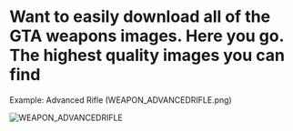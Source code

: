 # Want to easily download all of the GTA weapons images. Here you go. The highest quality images you can find

Example: Advanced Rifle (WEAPON_ADVANCEDRIFLE.png)

![WEAPON_ADVANCEDRIFLE](https://github.com/user-attachments/assets/91009a8e-fd1b-47ae-8910-28f1bb128889)
